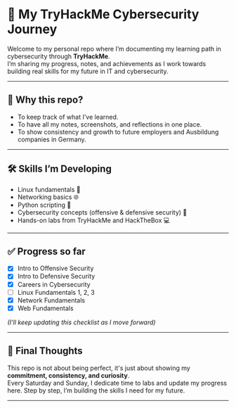 # 🚀 My TryHackMe Cybersecurity Journey  

Welcome to my personal repo where I’m documenting my learning path in cybersecurity through **TryHackMe**.  
I’m sharing my progress, notes, and achievements as I work towards building real skills for my future in IT and cybersecurity.  

---

## 🎯 Why this repo?  
- To keep track of what I’ve learned.  
- To have all my notes, screenshots, and reflections in one place.  
- To show consistency and growth to future employers and Ausbildung companies in Germany.  

---

## 🛠️ Skills I’m Developing  
- Linux fundamentals 🐧  
- Networking basics 🌐  
- Python scripting 🐍  
- Cybersecurity concepts (offensive & defensive security) 🔐  
- Hands-on labs from TryHackMe and HackTheBox 💻  

---

## ✅ Progress so far  
- [x] Intro to Offensive Security  
- [x] Intro to Defensive Security  
- [x] Careers in Cybersecurity  
- [ ] Linux Fundamentals 1, 2, 3  
- [x] Network Fundamentals  
- [x] Web Fundamentals  

*(I’ll keep updating this checklist as I move forward)*  

---

## 📌 Final Thoughts  
This repo is not about being perfect, it's just about showing my **commitment, consistency, and curiosity**.  
Every Saturday and Sunday, I dedicate time to labs and update my progress here. Step by step, I’m building the skills I need for my future.  

---

